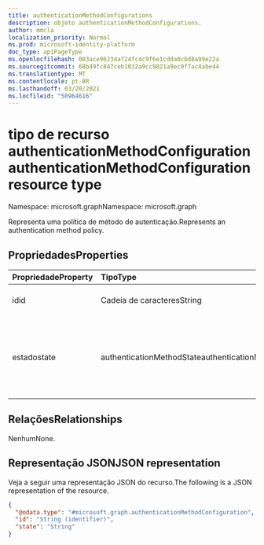 ```yaml
---
title: authenticationMethodConfigurations
description: objeto authenticationMethodConfigurations.
author: mmcla
localization_priority: Normal
ms.prod: microsoft-identity-platform
doc_type: apiPageType
ms.openlocfilehash: 083ace96234a724fc4c9f6e1cdda0cbd8a99e22a
ms.sourcegitcommit: 68b49fc847ceb1032a9cc9821a9ec0f7ac4abe44
ms.translationtype: MT
ms.contentlocale: pt-BR
ms.lasthandoff: 03/20/2021
ms.locfileid: "50964616"
---
```

# <a name="authenticationmethodconfiguration-resource-type"></a><span data-ttu-id="f11a7-103">tipo de recurso authenticationMethodConfiguration</span><span class="sxs-lookup"><span data-stu-id="f11a7-103">authenticationMethodConfiguration resource type</span></span>
<span data-ttu-id="f11a7-104">Namespace: microsoft.graph</span><span class="sxs-lookup"><span data-stu-id="f11a7-104">Namespace: microsoft.graph</span></span>

<span data-ttu-id="f11a7-105">Representa uma política de método de autenticação.</span><span class="sxs-lookup"><span data-stu-id="f11a7-105">Represents an authentication method policy.</span></span>

## <a name="properties"></a><span data-ttu-id="f11a7-106">Propriedades</span><span class="sxs-lookup"><span data-stu-id="f11a7-106">Properties</span></span>
|<span data-ttu-id="f11a7-107">Propriedade</span><span class="sxs-lookup"><span data-stu-id="f11a7-107">Property</span></span>|<span data-ttu-id="f11a7-108">Tipo</span><span class="sxs-lookup"><span data-stu-id="f11a7-108">Type</span></span>|<span data-ttu-id="f11a7-109">Descrição</span><span class="sxs-lookup"><span data-stu-id="f11a7-109">Description</span></span>|
|:---|:---|:---|
|<span data-ttu-id="f11a7-110">id</span><span class="sxs-lookup"><span data-stu-id="f11a7-110">id</span></span>|<span data-ttu-id="f11a7-111">Cadeia de caracteres</span><span class="sxs-lookup"><span data-stu-id="f11a7-111">String</span></span>|<span data-ttu-id="f11a7-112">O nome da política.</span><span class="sxs-lookup"><span data-stu-id="f11a7-112">The policy name.</span></span>|
|<span data-ttu-id="f11a7-113">estado</span><span class="sxs-lookup"><span data-stu-id="f11a7-113">state</span></span>|<span data-ttu-id="f11a7-114">authenticationMethodState</span><span class="sxs-lookup"><span data-stu-id="f11a7-114">authenticationMethodState</span></span>|<span data-ttu-id="f11a7-115">O estado da política.</span><span class="sxs-lookup"><span data-stu-id="f11a7-115">The state of the policy.</span></span> <span data-ttu-id="f11a7-116">Os valores possíveis são: `enabled`, `disabled`.</span><span class="sxs-lookup"><span data-stu-id="f11a7-116">Possible values are: `enabled`, `disabled`.</span></span>|

## <a name="relationships"></a><span data-ttu-id="f11a7-117">Relações</span><span class="sxs-lookup"><span data-stu-id="f11a7-117">Relationships</span></span>
<span data-ttu-id="f11a7-118">Nenhum</span><span class="sxs-lookup"><span data-stu-id="f11a7-118">None.</span></span>

## <a name="json-representation"></a><span data-ttu-id="f11a7-119">Representação JSON</span><span class="sxs-lookup"><span data-stu-id="f11a7-119">JSON representation</span></span>
<span data-ttu-id="f11a7-120">Veja a seguir uma representação JSON do recurso.</span><span class="sxs-lookup"><span data-stu-id="f11a7-120">The following is a JSON representation of the resource.</span></span>
<!-- {
  "blockType": "resource",
  "keyProperty": "id",
  "@odata.type": "microsoft.graph.authenticationMethodConfiguration",
  "openType": false
}
-->
``` json
{
  "@odata.type": "#microsoft.graph.authenticationMethodConfiguration",
  "id": "String (identifier)",
  "state": "String"
}
```
